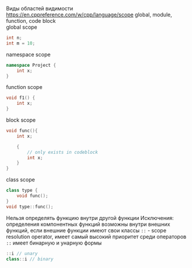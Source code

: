 Виды областей видимости
https://en.cppreference.com/w/cpp/language/scope
global, module, function, code block  
global scope  
```cpp
int n;
int m = 10;
```
namespace scope
```cpp
namespace Project {
	int x;
}
```
function scope
```cpp
void f1() {
	int x;
}
```
block scope
```cpp
void func(){
	int x;

	{
		// only exists in codeblock
		int x;
	}
}
```
class scope 
```cpp
class type {
	void func();
}
void type::func();
```
Нельзя определять функцию внутри другой функции
Исключения: определения компонентных функций возможны внутри внешних функций, если внешние функции имеют свои классы
`::` - scope resolution operator, имеет самый высокий приоритет среди операторов
`::` имеет бинарную и унарную формы
```cpp
::i // unary
class::i // binary
```
